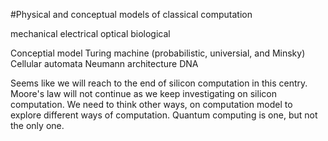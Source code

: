#Physical and conceptual models of classical computation

mechanical
electrical
optical
biological

Conceptial model
  Turing machine (probabilistic, universial, and Minsky)
  Cellular automata
  Neumann architecture
  DNA
  
  
Seems like we will reach to the end of silicon computation in this centry.
Moore's law will not continue as we keep investigating on silicon computation.
We need to think other ways, on computation model to explore different ways of computation.
Quantum computing is one, but not the only one.
